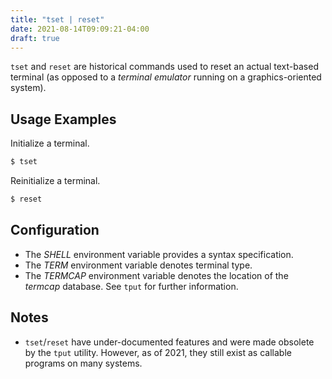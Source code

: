 ```yaml
---
title: "tset | reset"
date: 2021-08-14T09:09:21-04:00
draft: true
---
```


`tset` and `reset` are historical commands used to reset an actual text-based
terminal (as opposed to a _terminal emulator_ running on a graphics-oriented
system).

## Usage Examples

Initialize a terminal.

```bash
$ tset
```

Reinitialize a terminal.

```bash
$ reset
```

## Configuration

- The _SHELL_ environment variable provides a syntax specification.
- The _TERM_ environment variable denotes terminal type.
- The _TERMCAP_ environment variable denotes the location of the _termcap_
  database. See `tput` for further information.

## Notes

- `tset`/`reset` have under-documented features and were made obsolete by the
  `tput` utility. However, as of 2021, they still exist as callable programs on
  many systems.

